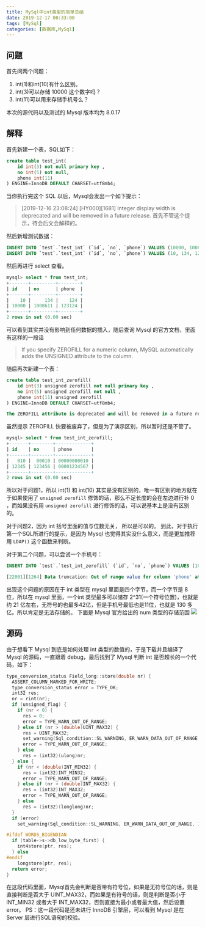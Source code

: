 ```yaml
---
title: MySql中int类型的简单总结
date: 2019-12-17 00:33:00
tags: [MySql]
categories: [数据库,MySql]
---
```

## 问题
首先问两个问题：
1. int(1)和int(10)有什么区别。
2. int(3)可以存储 10000 这个数字吗？
3. int(11)可以用来存储手机号么？

本次的源代码以及测试的 Mysql 版本均为 8.0.17

## 解释

首先新建一个表，SQL如下：
```sql
create table test_int(
    id int(3) not null primary key ,
    no int(5) not null,
    phone int(11)
) ENGINE=InnoDB DEFAULT CHARSET=utf8mb4;
```
当你执行完这个 SQL 以后，Mysql会发出一个如下提示：
> [2019-12-16 23:08:24] [HY000][1681] Integer display width is deprecated and will be removed in a future release.
首先不管这个提示，待会后文会解释的。


 然后新增测试数据：
 ```sql
 INSERT INTO `test`.`test_int` (`id`, `no`, `phone`) VALUES (10000, 1008611, 123124);
 INSERT INTO `test`.`test_int` (`id`, `no`, `phone`) VALUES (10, 134, 124);
 ```
 然后再进行 select 查看。
 ```sql
 mysql> select * from test_int;
+-------+---------+--------+
| id    | no      | phone  |
+-------+---------+--------+
|    10 |     134 |    124 |
| 10000 | 1008611 | 123124 |
+-------+---------+--------+
2 rows in set (0.00 sec)
 ```
 可以看到其实并没有影响到任何数据的插入，随后查询 Mysql 的官方文档，里面有这样的一段话
 > If you specify ZEROFILL for a numeric column, MySQL automatically adds the UNSIGNED attribute to the column.

随后再次新建一个表：
```sql
create table test_int_zerofill(
    id int(3) unsigned zerofill not null primary key ,
    no int(5) unsigned zerofill not null ,
    phone int(11) unsigned zerofill
) ENGINE=InnoDB DEFAULT CHARSET=utf8mb4;

The ZEROFILL attribute is deprecated and will be removed in a future release. Use the LPAD function to zero-pad numbers, or store the formatted numbers in a CHAR column.
```

虽然提示 ZEROFILL 快要被废弃了，但是为了演示区别，所以暂时还是不管了。
```sql
mysql> select * from test_int_zerofill;
+-------+--------+-------------+
| id    | no     | phone       |
+-------+--------+-------------+
|   010 |  00010 | 00000000010 |
| 12345 | 123456 | 00001234567 |
+-------+--------+-------------+
2 rows in set (0.00 sec)
```
所以对于问题1，所以 int(1) 和 int(10) 其实是没有区别的，唯一有区别的地方就在于如果使用了 `unsigned zerofill` 修饰的话，那么不足长度的会在左边进行补 0 ，而如果没有用 `unsigned zerofill` 进行修饰的话，可以说基本上是没有区别的。

对于问题2，因为 int 括号里面的值与位数无关， 所以是可以的。
到此，对于执行第一个SQL所进行的提示，是因为 Mysql 也觉得其实没什么意义，而是更加推荐用 `LDAP()` 这个函数来判断。

对于第二个问题，可以尝试一个手机号：
```sql
INSERT INTO `test`.`test_int_zerofill` (`id`, `no`, `phone`) VALUES (10, 10, 13100000000)

[22001][1264] Data truncation: Out of range value for column 'phone' at row 1
```
出现这个问题的原因在于 int 类型在 mysql 里面是四个字节，而一个字节是 8 位，所以在 mysql 里面，一个int 类型最多可以储存 2^31(一个符号位置)，也就是约 21 亿左右，无符号的也最多42亿，但是手机号最低也是11位，也就是 130 多亿。所以肯定是无法存储的。
下面是 Mysql 官方给出的 num 类型的存储范围
![](https://szhtc-1252780558.cos.ap-shanghai.myqcloud.com/%E6%88%AA%E5%B1%8F2019-12-17%E4%B8%8A%E5%8D%8812.25.08.png)


## 源码
由于想看下 Mysql 到底是如何处理 int 类型的数值的，于是下载并且编译了 Mysql 的源码，一直跟着 debug，最后找到了 Mysql 判断 int 是否超长的一个代码，如下：
```C++
type_conversion_status Field_long::store(double nr) {
  ASSERT_COLUMN_MARKED_FOR_WRITE;
  type_conversion_status error = TYPE_OK;
  int32 res;
  nr = rint(nr);
  if (unsigned_flag) {
    if (nr < 0) {
      res = 0;
      error = TYPE_WARN_OUT_OF_RANGE;
    } else if (nr > (double)UINT_MAX32) {
      res = UINT_MAX32;
      set_warning(Sql_condition::SL_WARNING, ER_WARN_DATA_OUT_OF_RANGE, 1);
      error = TYPE_WARN_OUT_OF_RANGE;
    } else
      res = (int32)(ulong)nr;
  } else {
    if (nr < (double)INT_MIN32) {
      res = (int32)INT_MIN32;
      error = TYPE_WARN_OUT_OF_RANGE;
    } else if (nr > (double)INT_MAX32) {
      res = (int32)INT_MAX32;
      error = TYPE_WARN_OUT_OF_RANGE;
    } else
      res = (int32)(longlong)nr;
  }
  if (error)
    set_warning(Sql_condition::SL_WARNING, ER_WARN_DATA_OUT_OF_RANGE, 1);

#ifdef WORDS_BIGENDIAN
  if (table->s->db_low_byte_first) {
    int4store(ptr, res);
  } else
#endif
    longstore(ptr, res);
  return error;
}
```
在这段代码里面，Mysql首先会判断是否带有符号位，如果是无符号位的话，则是直接判断是否大于 UINT_MAX32，而如果是有符号的话，则是判断是否小于 INT_MIN32 或者大于 INT_MAX32，否则直接为最小或者最大值，然后设置error。
PS：这一段代码是还未进行 InnoDB 引擎层，可以看到 Mysql 是在 Server 层进行SQL语句的校验。